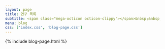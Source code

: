 ```yaml
---
layout: page
title: 연구 목록 
subtitle: <span class="mega-octicon octicon-clippy"></span>&nbsp;&nbsp; R과 Python을 활용한 데이터 분석
menu: blog
css: ['index.css', 'blog-page.css']
---
```

{% include blog-page.html %}